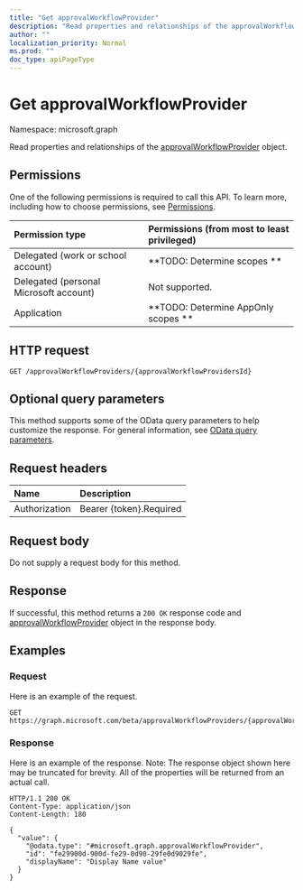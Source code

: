 ```yaml
---
title: "Get approvalWorkflowProvider"
description: "Read properties and relationships of the approvalWorkflowProvider object."
author: ""
localization_priority: Normal
ms.prod: ""
doc_type: apiPageType
---
```


# Get approvalWorkflowProvider

Namespace: microsoft.graph

Read properties and relationships of the [approvalWorkflowProvider](../resources/approvalworkflowprovider.md) object.

## Permissions
One of the following permissions is required to call this API. To learn more, including how to choose permissions, see [Permissions](/concepts/permissions-reference.md).

|Permission type|Permissions (from most to least privileged)|
|:---|:---|
|Delegated (work or school account)|**TODO: Determine scopes **|
|Delegated (personal Microsoft account)|Not supported.|
|Application|**TODO: Determine AppOnly scopes **|

## HTTP request
<!-- {
  "blockType": "ignored"
}
-->
``` http
GET /approvalWorkflowProviders/{approvalWorkflowProvidersId}
```

## Optional query parameters
This method supports some of the OData query parameters to help customize the response. For general information, see [OData query parameters](/graph/query-parameters).

## Request headers
|Name|Description|
|:---|:---|
|Authorization|Bearer {token}.Required|

## Request body
Do not supply a request body for this method.

## Response
If successful, this method returns a `200 OK` response code and [approvalWorkflowProvider](../resources/approvalworkflowprovider.md) object in the response body.

## Examples

### Request
Here is an example of the request.
<!-- {
  "blockType": "request",
  "name": "get_approvalworkflowprovider"
}
-->
``` http
GET https://graph.microsoft.com/beta/approvalWorkflowProviders/{approvalWorkflowProvidersId}
```

### Response
Here is an example of the response. Note: The response object shown here may be truncated for brevity. All of the properties will be returned from an actual call.
<!-- {
  "blockType": "response",
  "truncated": true,
  "@odata.type": "microsoft.graph.approvalWorkflowProvider"
}
-->
``` http
HTTP/1.1 200 OK
Content-Type: application/json
Content-Length: 180

{
  "value": {
    "@odata.type": "#microsoft.graph.approvalWorkflowProvider",
    "id": "fe29900d-900d-fe29-0d90-29fe0d9029fe",
    "displayName": "Display Name value"
  }
}
```

